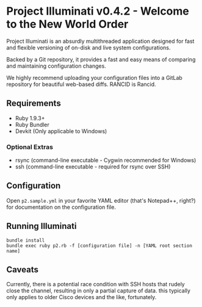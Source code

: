 # Project Illuminati v0.4.2 - Welcome to the New World Order

Project Illuminati is an absurdly multithreaded application designed for fast and flexible versioning of on-disk and live system configurations.

Backed by a Git repository, it provides a fast and easy means of comparing and maintaining configuration changes.

We highly recommend uploading your configuration files into a GitLab repository for beautiful web-based diffs. RANCID is Rancid.

## Requirements
* Ruby 1.9.3+
* Ruby Bundler
* Devkit (Only applicable to Windows)

### Optional Extras
* rsync (command-line executable - Cygwin recommended for Windows)
* ssh (command-line executable - required for rsync over SSH)

## Configuration
Open `p2.sample.yml` in your favorite YAML editor (that's Notepad++, right?) for documentation on the configuration file. 

## Running Illuminati
    bundle install
    bundle exec ruby p2.rb -f [configuration file] -n [YAML root section name]
	
## Caveats
Currently, there is a potential race condition with SSH hosts that rudely close the channel, resulting in only a partial capture of data. this typically only applies to older Cisco devices and the like, fortunately.
